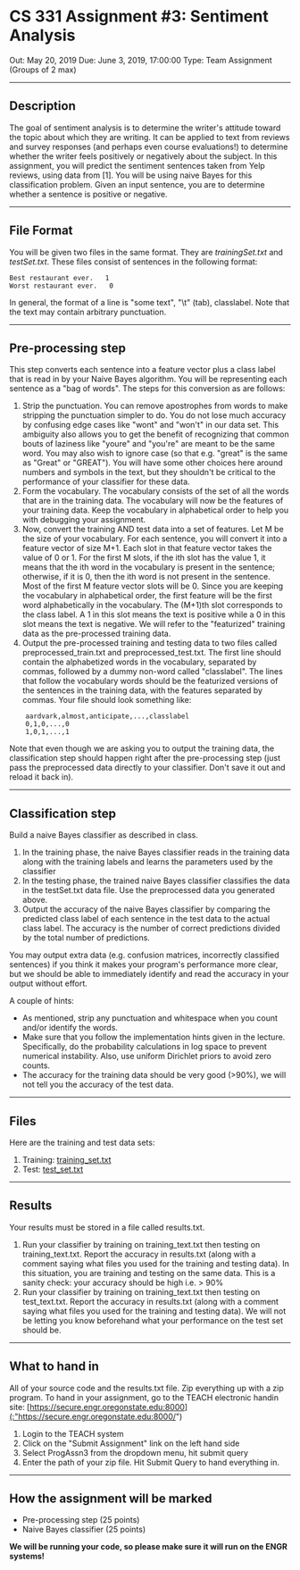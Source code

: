 CS 331 Assignment #3: Sentiment Analysis
========================================

Out: May 20, 2019
Due: June 3, 2019, 17:00:00
Type: Team Assignment (Groups of 2 max)

--------

Description
-----------

The goal of sentiment analysis is to determine the writer's attitude toward the topic about which they are writing. It can be applied to text from reviews and survey responses (and perhaps even course evaluations!) to determine whether the writer feels positively or negatively about the subject. In this assignment, you will predict the sentiment sentences taken from Yelp reviews, using data from \[1\]. You will be using naive Bayes for this classification problem. Given an input sentence, you are to determine whether a sentence is positive or negative.

--------

File Format
-----------

You will be given two files in the same format. They are _trainingSet.txt_ and _testSet.txt_. These files consist of sentences in the following format:

```
Best restaurant ever.   1
Worst restaurant ever.   0
```

In general, the format of a line is "some text", "\\t" (tab), classlabel. Note that the text may contain arbitrary punctuation.

--------

Pre-processing step
-------------------

This step converts each sentence into a feature vector plus a class label that is read in by your Naive Bayes algorithm. You will be representing each sentence as a "bag of words". The steps for this conversion as are follows:

1.  Strip the punctuation. You can remove apostrophes from words to make stripping the punctuation simpler to do. You do not lose much accuracy by confusing edge cases like "wont" and "won't" in our data set. This ambiguity also allows you to get the benefit of recognizing that common bouts of laziness like "youre" and "you're" are meant to be the same word. You may also wish to ignore case (so that e.g. "great" is the same as "Great" or "GREAT"). You will have some other choices here around numbers and symbols in the text, but they shouldn't be critical to the performance of your classifier for these data.
2.  Form the vocabulary. The vocabulary consists of the set of all the words that are in the training data. The vocabulary will now be the features of your training data. Keep the vocabulary in alphabetical order to help you with debugging your assignment.
3.  Now, convert the training AND test data into a set of features. Let M be the size of your vocabulary. For each sentence, you will convert it into a feature vector of size M+1. Each slot in that feature vector takes the value of 0 or 1. For the first M slots, if the ith slot has the value 1, it means that the ith word in the vocabulary is present in the sentence; otherwise, if it is 0, then the ith word is not present in the sentence. Most of the first M feature vector slots will be 0. Since you are keeping the vocabulary in alphabetical order, the first feature will be the first word alphabetically in the vocabulary. The (M+1)th slot corresponds to the class label. A 1 in this slot means the text is positive while a 0 in this slot means the text is negative. We will refer to the "featurized" training data as the pre-processed training data.
4.  Output the pre-processed training and testing data to two files called preprocessed\_train.txt and preprocessed\_test.txt. The first line should contain the alphabetized words in the vocabulary, separated by commas, followed by a dummy non-word called "classlabel". The lines that follow the vocabulary words should be the featurized versions of the sentences in the training data, with the features separated by commas. Your file should look something like:

```
    aardvark,almost,anticipate,...,classlabel
    0,1,0,...,0
    1,0,1,...,1
```

Note that even though we are asking you to output the training data, the classification step should happen right after the pre-processing step (just pass the preprocessed data directly to your classifier. Don't save it out and reload it back in).


--------

Classification step
-------------------

Build a naive Bayes classifier as described in class.

1.  In the training phase, the naive Bayes classifier reads in the training data along with the training labels and learns the parameters used by the classifier
2.  In the testing phase, the trained naive Bayes classifier classifies the data in the testSet.txt data file. Use the preprocessed data you generated above.
3.  Output the accuracy of the naive Bayes classifier by comparing the predicted class label of each sentence in the test data to the actual class label. The accuracy is the number of correct predictions divided by the total number of predictions.

You may output extra data (e.g. confusion matrices, incorrectly classified sentences) if you think it makes your program's performance more clear, but we should be able to immediately identify and read the accuracy in your output without effort.

A couple of hints:

*   As mentioned, strip any punctuation and whitespace when you count and/or identify the words.
*   Make sure that you follow the implementation hints given in the lecture. Specifically, do the probability calculations in log space to prevent numerical instability. Also, use uniform Dirichlet priors to avoid zero counts.
*   The accuracy for the training data should be very good (>90%), we will not tell you the accuracy of the test data.

--------

Files
-----

Here are the training and test data sets:

1.  Training: [training_set.txt](./training_set.txt)
2.  Test: [test_set.txt](./test_set.txt)

--------

Results
-------

Your results must be stored in a file called results.txt.

1.  Run your classifier by training on training\_text.txt then testing on training\_text.txt. Report the accuracy in results.txt (along with a comment saying what files you used for the training and testing data). In this situation, you are training and testing on the same data. This is a sanity check: your accuracy should be high i.e. > 90%
2.  Run your classifier by training on training\_text.txt then testing on test\_text.txt. Report the accuracy in results.txt (along with a comment saying what files you used for the training and testing data). We will not be letting you know beforehand what your performance on the test set should be.

--------

What to hand in
---------------

All of your source code and the results.txt file. Zip everything up with a zip program. To hand in your assignment, go to the TEACH electronic handin site: [https://secure.engr.oregonstate.edu:8000](:"https://secure.engr.oregonstate.edu:8000/")

1.  Login to the TEACH system
2.  Click on the "Submit Assignment" link on the left hand side
3.  Select ProgAssn3 from the dropdown menu, hit submit query
4.  Enter the path of your zip file. Hit Submit Query to hand everything in.

--------

How the assignment will be marked
---------------------------------

*   Pre-processing step (25 points)
*   Naive Bayes classifier (25 points)

**We will be running your code, so please make sure it will run on the ENGR systems!**

